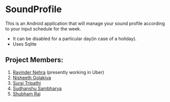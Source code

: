 # SoundProfile
This is an Android application that will manage your sound profile according to your input schedule for the week.

* It can be disabled for a particular day(in case of a holiday).
* Uses Sqlite
## Project Members:
1. [Ravinder Nehra](https://www.github.com/rnehra01) (presently working in Uber)
2. [Nisheeth Golakiya](https//www.github.com/nisheeth-golakiya)
3. [Suraj Tripathi](https://www.github.com/suraj97)
4. [Sudhanshu Sambharya](https://www.github.com/sudwebd)
5. [Shubham Raj](https://www.github.com/raj808569)
